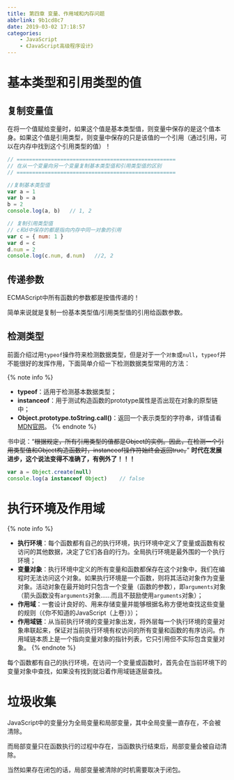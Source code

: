 ```yaml
---
title: 第四章 变量、作用域和内存问题
abbrlink: 9b1cd8c7
date: 2019-03-02 17:18:57
categories:
    - JavaScript
    - 《JavaScript高级程序设计》
---
```


# 基本类型和引用类型的值

## 复制变量值

在将一个值赋给变量时，如果这个值是基本类型值，则变量中保存的是这个值本身。如果这个值是引用类型，则变量中保存的只是该值的一个引用（通过引用，可以在内存中找到这个引用类型的值）！

```js
// ===================================================
// 在从一个变量向另一个变量复制基本类型值和引用类型值的区别
// ===================================================

//复制基本类型值
var a = 1
var b = a
b = 2
console.log(a, b)   // 1, 2

// 复制引用类型值
// c和d中保存的都是指向内存中同一对象的引用
var c = { num: 1 }
var d = c
d.num = 2
console.log(c.num, d.num)   //2, 2
```

## 传递参数

ECMAScript中所有函数的参数都是按值传递的！

简单来说就是复制一份基本类型值/引用类型值的引用给函数参数。

## 检测类型

前面介绍过用`typeof`操作符来检测数据类型，但是对于一个`对象`或`null`，`typeof`并不能很好的发挥作用，下面简单介绍一下检测数据类型常用的方法：

{% note info %}
- **typeof**：适用于检测基本数据类型；
- **instanceof**：用于测试构造函数的prototype属性是否出现在对象的原型链中；
- **Object.prototype.toString.call()**：返回一个表示类型的字符串，详情请看[MDN官网](https://developer.mozilla.org/zh-CN/docs/Web/JavaScript/Reference/Global_Objects/Object/toString)。
{% endnote %}

书中说：“~~根据规定，所有引用类型的值都是Object的实例。因此，在检测一个引用类型值和Object构造函数时，instanceof操作符始终会返回true。~~”
**时代在发展进步，这个说法变得不准确了，有例外了！！！**

```js
var a = Object.create(null)
console.log(a instanceof Object)    // false
```

# 执行环境及作用域

{% note info %}
- **执行环境**：每个函数都有自己的执行环境，执行环境中定义了变量或函数有权访问的其他数据，决定了它们各自的行为。全局执行环境是最外围的一个执行环境；
- **变量对象**：执行环境中定义的所有变量和函数都保存在这个对象中，我们在编程时无法访问这个对象。如果执行环境是一个函数，则将其活动对象作为变量对象。活动对象在最开始时只包含一个变量（函数的参数），即`arguments`对象（箭头函数没有`arguments`对象......而且不鼓励使用`arguments`对象）；
- **作用域**：一套设计良好的、用来存储变量并能够根据名称方便地查找这些变量的规则（《你不知道的JavaScript（上卷）》）；
- **作用域链**：从当前执行环境的变量对象出发，将外层每一个执行环境的变量对象串联起来，保证对当前执行环境有权访问的所有变量和函数的有序访问。作用域链本质上是一个指向变量对象的指针列表，它只引用但不实际包含变量对象。
{% endnote %}

每个函数都有自己的执行环境，在访问一个变量或函数时，首先会在当前环境下的变量对象中查找，如果没有找到就沿着作用域链逐层查找。

# 垃圾收集

JavaScript中的变量分为全局变量和局部变量，其中全局变量一直存在，不会被清除。

而局部变量只在函数执行的过程中存在，当函数执行结束后，局部变量会被自动清除。

当然如果存在闭包的话，局部变量被清除的时机需要取决于闭包。